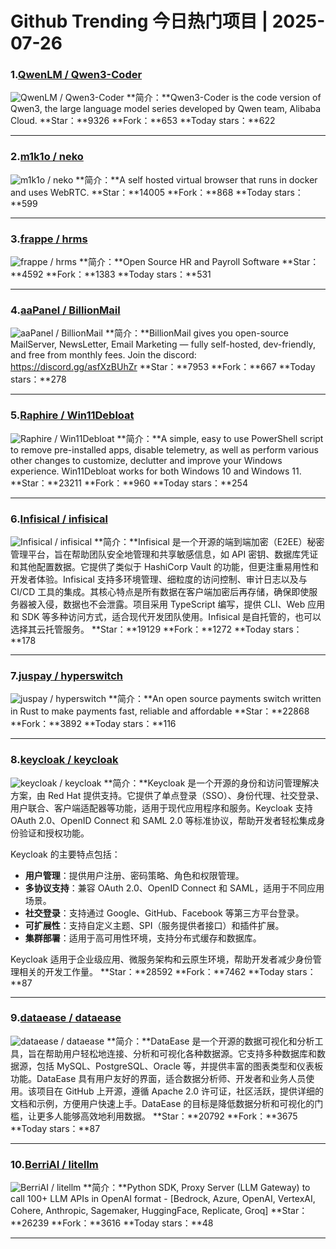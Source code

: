 # Github Trending 今日热门项目 | 2025-07-26
### 1.[QwenLM / Qwen3-Coder](https://github.com/QwenLM/Qwen3-Coder)

![QwenLM / Qwen3-Coder](https://opengraph.githubassets.com/1adf58375a682b6c481599fcff9fb6f33edbda6920efed4d6295fb35ebb46eb9/QwenLM/Qwen3-Coder)
**简介：**Qwen3-Coder is the code version of Qwen3, the large language model series developed by Qwen team, Alibaba Cloud.
**Star：**9326
**Fork：**653
**Today stars：**622

---

### 2.[m1k1o / neko](https://github.com/m1k1o/neko)

![m1k1o / neko](https://opengraph.githubassets.com/d96dac6100cdd6dbcf23598eb017ea6d3ad01611fa7d27809bdad482d4f0a609/m1k1o/neko)
**简介：**A self hosted virtual browser that runs in docker and uses WebRTC.
**Star：**14005
**Fork：**868
**Today stars：**599

---

### 3.[frappe / hrms](https://github.com/frappe/hrms)

![frappe / hrms](https://repository-images.githubusercontent.com/501292795/010f358b-8afb-4e41-a7c8-8444983055c8)
**简介：**Open Source HR and Payroll Software
**Star：**4592
**Fork：**1383
**Today stars：**531

---

### 4.[aaPanel / BillionMail](https://github.com/aaPanel/BillionMail)

![aaPanel / BillionMail](https://opengraph.githubassets.com/b8723f612738b563b0d46c00c3e1efbf761a2beee9e31ac0c7315c1c4bfc3849/aaPanel/BillionMail)
**简介：**BillionMail gives you open-source MailServer, NewsLetter, Email Marketing — fully self-hosted, dev-friendly, and free from monthly fees. Join the discord: https://discord.gg/asfXzBUhZr
**Star：**7953
**Fork：**667
**Today stars：**278

---

### 5.[Raphire / Win11Debloat](https://github.com/Raphire/Win11Debloat)

![Raphire / Win11Debloat](https://repository-images.githubusercontent.com/307843105/7f6d3ccf-4876-4136-b59f-60507b934a0e)
**简介：**A simple, easy to use PowerShell script to remove pre-installed apps, disable telemetry, as well as perform various other changes to customize, declutter and improve your Windows experience. Win11Debloat works for both Windows 10 and Windows 11.
**Star：**23211
**Fork：**960
**Today stars：**254

---

### 6.[Infisical / infisical](https://github.com/Infisical/infisical)

![Infisical / infisical](https://repository-images.githubusercontent.com/521655652/f4dfe248-8d79-4dc0-a1c7-a368961856f5)
**简介：**Infisical 是一个开源的端到端加密（E2EE）秘密管理平台，旨在帮助团队安全地管理和共享敏感信息，如 API 密钥、数据库凭证和其他配置数据。它提供了类似于 HashiCorp Vault 的功能，但更注重易用性和开发者体验。Infisical 支持多环境管理、细粒度的访问控制、审计日志以及与 CI/CD 工具的集成。其核心特点是所有数据在客户端加密后再存储，确保即使服务器被入侵，数据也不会泄露。项目采用 TypeScript 编写，提供 CLI、Web 应用和 SDK 等多种访问方式，适合现代开发团队使用。Infisical 是自托管的，也可以选择其云托管服务。
**Star：**19129
**Fork：**1272
**Today stars：**178

---

### 7.[juspay / hyperswitch](https://github.com/juspay/hyperswitch)

![juspay / hyperswitch](https://repository-images.githubusercontent.com/552877440/fd8b83bc-a093-4f7b-9e16-a0cd1f9f8572)
**简介：**An open source payments switch written in Rust to make payments fast, reliable and affordable
**Star：**22868
**Fork：**3892
**Today stars：**116

---

### 8.[keycloak / keycloak](https://github.com/keycloak/keycloak)

![keycloak / keycloak](https://repository-images.githubusercontent.com/11125589/bd31cf00-70f4-11e9-9fb2-4f241568e586)
**简介：**Keycloak 是一个开源的身份和访问管理解决方案，由 Red Hat 提供支持。它提供了单点登录（SSO）、身份代理、社交登录、用户联合、客户端适配器等功能，适用于现代应用程序和服务。Keycloak 支持 OAuth 2.0、OpenID Connect 和 SAML 2.0 等标准协议，帮助开发者轻松集成身份验证和授权功能。  

Keycloak 的主要特点包括：  
- **用户管理**：提供用户注册、密码策略、角色和权限管理。  
- **多协议支持**：兼容 OAuth 2.0、OpenID Connect 和 SAML，适用于不同应用场景。  
- **社交登录**：支持通过 Google、GitHub、Facebook 等第三方平台登录。  
- **可扩展性**：支持自定义主题、SPI（服务提供者接口）和插件扩展。  
- **集群部署**：适用于高可用性环境，支持分布式缓存和数据库。  

Keycloak 适用于企业级应用、微服务架构和云原生环境，帮助开发者减少身份管理相关的开发工作量。
**Star：**28592
**Fork：**7462
**Today stars：**87

---

### 9.[dataease / dataease](https://github.com/dataease/dataease)

![dataease / dataease](https://opengraph.githubassets.com/e665ffce208b0aececd434da2b5f8631f4428a2c810fcfcf4e256aafed3307da/dataease/dataease)
**简介：**DataEase 是一个开源的数据可视化和分析工具，旨在帮助用户轻松地连接、分析和可视化各种数据源。它支持多种数据库和数据源，包括 MySQL、PostgreSQL、Oracle 等，并提供丰富的图表类型和仪表板功能。DataEase 具有用户友好的界面，适合数据分析师、开发者和业务人员使用。该项目在 GitHub 上开源，遵循 Apache 2.0 许可证，社区活跃，提供详细的文档和示例，方便用户快速上手。DataEase 的目标是降低数据分析和可视化的门槛，让更多人能够高效地利用数据。
**Star：**20792
**Fork：**3675
**Today stars：**87

---

### 10.[BerriAI / litellm](https://github.com/BerriAI/litellm)

![BerriAI / litellm](https://opengraph.githubassets.com/0bdd123fa7228d08ba47a17456192c621699f355b7409462ccebcb2458a89c8c/BerriAI/litellm)
**简介：**Python SDK, Proxy Server (LLM Gateway) to call 100+ LLM APIs in OpenAI format - [Bedrock, Azure, OpenAI, VertexAI, Cohere, Anthropic, Sagemaker, HuggingFace, Replicate, Groq]
**Star：**26239
**Fork：**3616
**Today stars：**48

---

